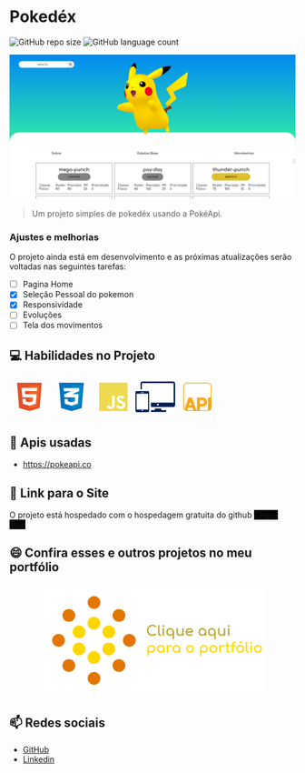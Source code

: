 # Pokedéx

![GitHub repo size](https://img.shields.io/github/repo-size/DyegoAnjos/Pokedex?style=for-the-badge)
![GitHub language count](https://img.shields.io/github/languages/count/DyegoAnjos/Pokedex?style=for-the-badge)

<img src="imgs/readme/Capa.png" alt="exemplo imagem">

> Um projeto simples de pokedéx usando a PokéApi.

### Ajustes e melhorias

O projeto ainda está em desenvolvimento e as próximas atualizações serão voltadas nas seguintes tarefas:

- [ ] Pagina Home
- [x] Seleção Pessoal do pokemon
- [x] Responsividade
- [ ] Evoluções
- [ ] Tela dos movimentos

## 💻 Habilidades no Projeto

<img src="imgs/readme/Html.svg" alt="Habilidade Imagem" style="width: 50px; margin:10px;">
<img src="imgs/readme/Css.svg" alt="Habilidade Imagem" style="width: 50px; margin:10px;">
<img src="imgs/readme/Js.svg" alt="Habilidade Imagem" style="width: 50px; margin:10px;">
<img src="imgs/readme/Responsivo.svg" alt="Habilidade Imagem" style="width: 70px; margin:0px;">
<img src="imgs/readme/API.svg" alt="Habilidade Imagem" style="width: 50px; margin:10px;">

## 📝 Apis usadas
- https://pokeapi.co


## 🚀 Link para o Site

O projeto está hospedado com o hospedagem gratuita do github
<a href="https://dyegoanjos.github.io/Pokedex/" target="_blank" style="background-color: black;">Clique aqui</a>


## 😄 Confira esses e outros projetos no meu portfólio
<a href="https://dyegoanjos.github.io/Portfolio/" target="_blank">
    <img src="imgs/readme/portfolioImg.png" alt="Habilidade Imagem" style="width: 400px; margin: 0px 50px;">
</a>

## 📫 Redes sociais
- <a href="https://github.com/DyegoAnjos" target="_blank">GitHub</a>
- <a href="https://www.linkedin.com/in/dyego-cordeiro-8491891a3/" target="_blank">Linkedin</a>